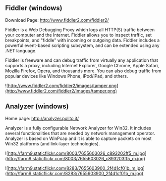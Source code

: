 ## Fiddler (windows) ##
Download Page: http://www.fiddler2.com/fiddler2/

Fiddler is a Web Debugging Proxy which logs all HTTP(S) traffic between your computer and the Internet. Fiddler allows you to inspect traffic, set breakpoints, and "fiddle" with incoming or outgoing data. Fiddler includes a powerful event-based scripting subsystem, and can be extended using any .NET language.

Fiddler is freeware and can debug traffic from virtually any application that supports a proxy, including Internet Explorer, Google Chrome, Apple Safari, Mozilla Firefox, Opera, and thousands more. You can also debug traffic from popular devices like Windows Phone, iPod/iPad, and others.

![http://www.fiddler2.com/fiddler2/images/tamper.png](http://www.fiddler2.com/fiddler2/images/tamper.png)

## Analyzer (windows) ##
Home page: http://analyzer.polito.it/

Analyzer is a fully configurable Network Analyzer for Win32. It includes several functionalities that are needed by network management operator. Analyzer is based on WinPcap and it is able to capture packets on most Win32 platforms (and link-layer technologies).

![http://farm9.staticflickr.com/8003/7655603026_c893203ff5_m.jpg](http://farm9.staticflickr.com/8003/7655603026_c893203ff5_m.jpg)

![http://farm9.staticflickr.com/8283/7655603900_2f4d1cf01b_m.jpg](http://farm9.staticflickr.com/8283/7655603900_2f4d1cf01b_m.jpg)